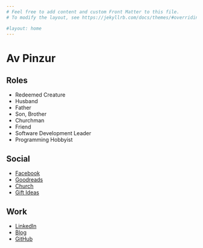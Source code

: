 ```yaml
---
# Feel free to add content and custom Front Matter to this file.
# To modify the layout, see https://jekyllrb.com/docs/themes/#overriding-theme-defaults

#layout: home
---
```

# Av Pinzur

## Roles

* Redeemed Creature
* Husband
* Father
* Son, Brother
* Churchman
* Friend
* Software Development Leader
* Programming Hobbyist

## Social
* [Facebook](https://facebook.com/abraham.pinzur)
* [Goodreads](https://goodreads.com/av-pinzur)
* [Church](https://trinityfranklin.com)
* [Gift Ideas](https://www.amazon.com/registry/wishlist/3FP13F964BJDY)

## Work
* [LinkedIn](https://www.linkedin.com/in/avpinzur)
* [Blog](https://blog.avpinzur.com/)
* [GitHub](https://github.com/av-pinzur)
